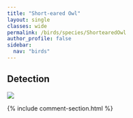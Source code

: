 ```yaml
---
title: "Short-eared Owl"
layout: single
classes: wide
permalink: /birds/species/ShortearedOwl
author_profile: false
sidebar:
  nav: "birds"
---
```


<h2>Detection</h2>

<a href="https://beallen.github.io/DevelopmentWebsite/assets/images/birds/ShortearedOwl/det.jpg">
<img src="https://beallen.github.io/DevelopmentWebsite/assets/images/birds/ShortearedOwl/det.jpg">
</a>

{% include comment-section.html %}
